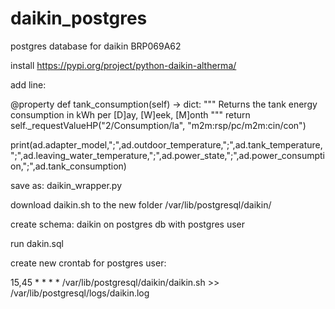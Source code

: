# daikin_postgres
postgres database for daikin BRP069A62 

install https://pypi.org/project/python-daikin-altherma/

add line:

@property
    def tank_consumption(self) -> dict:
        """ Returns the tank energy consumption in kWh per [D]ay, [W]eek, [M]onth """
        return self._requestValueHP("2/Consumption/la", "m2m:rsp/pc/m2m:cin/con")

print(ad.adapter_model,";",ad.outdoor_temperature,";",ad.tank_temperature,";",ad.leaving_water_temperature,";",ad.power_state,";",ad.power_consumption,";",ad.tank_consumption)

save as: daikin_wrapper.py

download daikin.sh to the new folder /var/lib/postgresql/daikin/

create schema: daikin on postgres db with postgres user

run dakin.sql

create new crontab for postgres user:


15,45 * * * * /var/lib/postgresql/daikin/daikin.sh >> /var/lib/postgresql/logs/daikin.log



